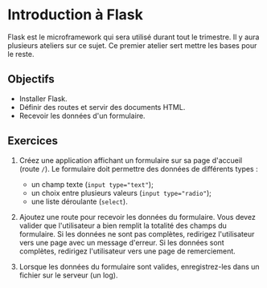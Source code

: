 Introduction à Flask
====================

Flask est le microframework qui sera utilisé durant tout le trimestre. Il y aura
plusieurs ateliers sur ce sujet. Ce premier atelier sert mettre les bases pour
le reste.

Objectifs
---------

* Installer Flask.
* Définir des routes et servir des documents HTML.
* Recevoir les données d'un formulaire.

Exercices
---------

1. Créez une application affichant un formulaire sur sa page d'accueil (route
   `/`). Le formulaire doit permettre des données de différents types :
   * un champ texte (`input type="text"`);
   * un choix entre plusieurs valeurs (`input type="radio"`);
   * une liste déroulante (`select`).

2. Ajoutez une route pour recevoir les données du formulaire. Vous devez valider
   que l'utilisateur a bien remplit la totalité des champs du formulaire. Si les
   données ne sont pas complètes, redirigez l'utilisateur vers une page avec un
   message d'erreur. Si les données sont complètes, redirigez l'utilisateur vers
   une page de remerciement.

3. Lorsque les données du formulaire sont valides, enregistrez-les dans un
   fichier sur le serveur (un log).
